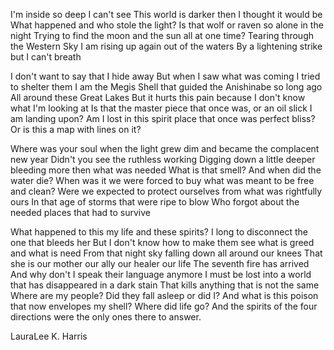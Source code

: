 I'm inside so deep I can't see
This world is darker then I thought it would be
What happened and who stole the light?
Is that wolf or raven so alone in the night
Trying to find the moon and the sun all at one time?
Tearing through the Western Sky
I am rising up again out of the waters
By a lightening strike but I can't breath
 
I don't want to say that I hide away
But when I saw what was coming I tried to shelter them
I am the Megis Shell that guided the Anishinabe so long ago
All around these Great Lakes
But it hurts this pain because I don't know what I'm looking at
Is that the master piece that once was, or an oil slick I am landing upon?
Am I lost in this spirit place that once was perfect bliss?
Or is this a map with lines on it?
 
Where was your soul when the light grew dim and became the complacent new year
Didn't you see the ruthless working
Digging down a little deeper bleeding more then what was needed
What is that smell?  And when did the water die?
When was it we were forced to buy what was meant to be free and clean?
Were we expected to protect ourselves from what was rightfully ours
In that age of storms that were ripe to blow
Who forgot about the needed places that had to survive
 
What happened to this my life and these spirits?
I long to disconnect the one that bleeds her
But I don't know how to make them see what is greed and what is need
From that night sky falling down all around our knees
That she is our mother our ally our healer our life
The seventh fire has arrived
And why don't I speak their language anymore
I must be lost into a world that has disappeared in a dark stain
That kills anything that is not the same
Where are my people?
Did they fall asleep or did I?
And what is this poison that now envelopes my shell?
Where did life go?
And the spirits of the four directions were the only ones there to answer.

LauraLee K. Harris